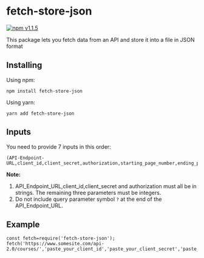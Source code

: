 # fetch-store-json
[![npm v1.1.5](https://img.shields.io/badge/npm-v1.1.5-blue)](https://github.com/nishanthbs1998/fetch-store-json)

This package lets you fetch data from an API and store it into a file in JSON format

## Installing
Using npm:
```
npm install fetch-store-json
```
Using yarn:
```
yarn add fetch-store-json
```

## Inputs
You need to provide 7 inputs in this order:
```
(API-Endpoint-URL,client_id,client_secret,authorization,starting_page_number,ending_page_number,page_size)
```
**Note:** 
1. API_Endpoint_URL,client_id,client_secret and authorization must all be in strings. The remaining three parameters must be integers.
2. Do not include query parameter symbol `?` at the end of the API_Endpoint_URL.

## Example
```
const fetch=require('fetch-store-json');
fetch('https://www.somesite.com/api-2.0/courses/','paste_your_client_id','paste_your_client_secret','paste_your_authorization',1,10,1000);
```
